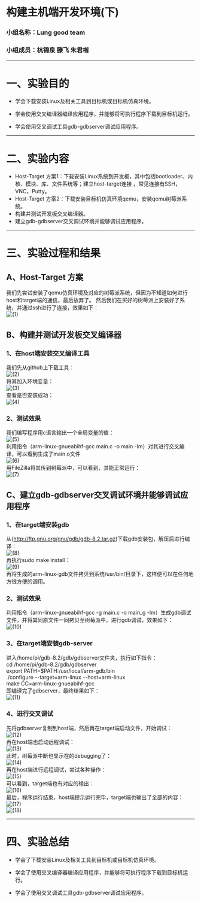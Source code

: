 # 构建主机端开发环境(下)
### 小组名称：Lung good team
### 小组成员：杭锦泉 滕飞 朱君楷
***
# 一、实验目的
* 学会下载安装Linux及相关工具到目标机或目标机仿真环境。

* 学会使用交叉编译器编译应用程序，并能够将可执行程序下载到目标机运行。

* 学会使用交叉调试工具gdb-gdbserver调试应用程序。
***
# 二、实验内容
* Host-Target 方案1：下载安装Linux系统到开发板，其中包括bootloader、内核、模块、库、文件系统等；建立host-target连接 ，常见连接有SSH，VNC，Putty。
* Host-Target 方案2：下载安装目标机仿真环境qemu，安装qemu树莓派系统。
* 构建并测试开发板交叉编译器。
* 建立gdb-gdbserver交叉调试环境并能够调试应用程序。
***
# 三、实验过程和结果
## A、Host-Target 方案
我们先尝试安装了qemu仿真环境及对应的树莓派系统，但因为不知道如何进行host和target端的通信，最后放弃了。
然后我们在买好的树莓派上安装好了系统，并通过ssh进行了连接，效果如下：  
![(1)](https://github.com/Meleus/Lunggoodteam/blob/master/screencut/HW4/(1).png)

## B、构建并测试开发板交叉编译器
### 1、在host端安装交叉编译工具
我们先从github上下载工具：  
![(2)](https://github.com/Meleus/Lunggoodteam/blob/master/screencut/HW4/(2).png)  
将其加入环境变量：  
![(3)](https://github.com/Meleus/Lunggoodteam/blob/master/screencut/HW4/(3).png)  
查看是否安装成功：  
![(4)](https://github.com/Meleus/Lunggoodteam/blob/master/screencut/HW4/(4).png)  

### 2、测试效果
我们编写程序用c语言输出一个全局变量的值：  
![(5)](https://github.com/Meleus/Lunggoodteam/blob/master/screencut/HW4/(5).png)  
利用指令（arm-linux-gnueabihf-gcc main.c -o main -lm）对其进行交叉编译，可以看到生成了main.o文件  
![(6)](https://github.com/Meleus/Lunggoodteam/blob/master/screencut/HW4/(6).png)  
用FileZilla将其传到树莓派中，可以看到，其能正常运行：  
![(7)](https://github.com/Meleus/Lunggoodteam/blob/master/screencut/HW4/(7).png)  

## C、建立gdb-gdbserver交叉调试环境并能够调试应用程序
### 1、在target端安装gdb
从(http://ftp.gnu.org/gnu/gdb/gdb-8.2.tar.gz)下载gdb安装包，解压后进行编译：  
![(8)](https://github.com/Meleus/Lunggoodteam/blob/master/screencut/HW4/(8).png)  
再执行sudo make install：  
![(9)](https://github.com/Meleus/Lunggoodteam/blob/master/screencut/HW4/(9).png)  
再将生成的arm-linux-gdb文件拷贝到系统/usr/bin/目录下，这样便可以在任何地方很方便的调用。

### 2、测试效果
利用指令（arm-linux-gnueabihf-gcc -g main.c -o main_g -lm）生成gdb调试文件，并将其同原文件一同拷贝至树莓派中，进行gdb调试，效果如下：  
![(10)](https://github.com/Meleus/Lunggoodteam/blob/master/screencut/HW4/(10).png)  

### 3、在target端安装gdb-server
进入/home/pi/gdb-8.2/gdb/gdbserver文件夹，执行如下指令：  
cd /home/pi/gdb-8.2/gdb/gdbserver  
export PATH=$PATH:/usr/local/arm-gdb/bin    
./configure --target=arm-linux --host=arm-linux  
make CC=arm-linux-gnueabihf-gcc  
即编译完了gdbserver，最终结果如下：  
![(11)](https://github.com/Meleus/Lunggoodteam/blob/master/screencut/HW4/(11).png)

### 4、进行交叉调试
先将gdbserver复制到host端，然后再在target端启动文件，开始调试：  
![(12)](https://github.com/Meleus/Lunggoodteam/blob/master/screencut/HW4/(12).png)  
再在host端也启动远程调试：  
![(13)](https://github.com/Meleus/Lunggoodteam/blob/master/screencut/HW4/(13).png)  
此时，树莓派中断也显示在的debugging了：  
![(14)](https://github.com/Meleus/Lunggoodteam/blob/master/screencut/HW4/(14).png)  
再在host端进行远程调试，尝试各种操作：  
![(15)](https://github.com/Meleus/Lunggoodteam/blob/master/screencut/HW4/(15).png)  
可以看到，target端也有对应的输出：  
![(16)](https://github.com/Meleus/Lunggoodteam/blob/master/screencut/HW4/(16).png)  
最后，程序运行结束，host端提示运行完毕，target端也输出了全部的内容：  
![(17)](https://github.com/Meleus/Lunggoodteam/blob/master/screencut/HW4/(17).png)  
![(18)](https://github.com/Meleus/Lunggoodteam/blob/master/screencut/HW4/(18).png)  
***
# 四、实验总结
* 学会了下载安装Linux及相关工具到目标机或目标机仿真环境。

* 学会了使用交叉编译器编译应用程序，并能够将可执行程序下载到目标机运行。

* 学会了使用交叉调试工具gdb-gdbserver调试应用程序。
